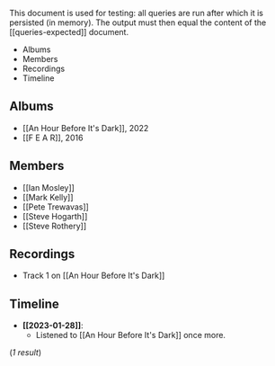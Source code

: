 This document is used for testing: all queries are run after which it is persisted (in memory). The output must then equal the content of the [[queries-expected]] document.

<!--query:toc-->
- Albums
- Members
- Recordings
- Timeline
<!--/query (dd810767)-->

## Albums

<!--query:albums
artist: Marillion
-->
- [[An Hour Before It's Dark]], 2022
- [[F E A R]], 2016
<!--/query (891f5b16)-->

## Members

<!--query:members
artist: Marillion
-->
- [[Ian Mosley]]
- [[Mark Kelly]]
- [[Pete Trewavas]]
- [[Steve Hogarth]]
- [[Steve Rothery]]
<!--/query (6d89f6e9)-->

## Recordings

<!--query:recordings
song: Be Hard On Yourself
-->
- Track 1 on [[An Hour Before It's Dark]]
<!--/query (ea7d2944)-->

## Timeline

<!--query:timeline
document: "An Hour Before It's Dark"
-->
- **[[2023-01-28]]**:
    - Listened to [[An Hour Before It's Dark]] once more.

(*1 result*)
<!--/query (4c5b8da2)-->
